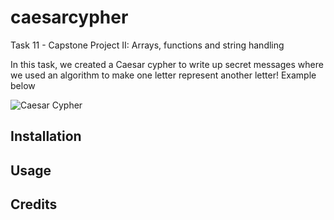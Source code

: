 # caesarcypher
Task 11 - Capstone Project II: Arrays, functions and string handling

In this task, we created a Caesar cypher to write up secret messages where we used an
algorithm to make one letter represent another letter! Example below

![Caesar Cypher](http://en.wikipedia.org/wiki/File:Caesar3.png)

## Installation


## Usage

## Credits

